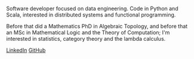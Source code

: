 Software developer focused on data engineering. Code in Python and Scala, interested in distributed systems and functional programming.

Before that did a Mathematics PhD in Algebraic Topology, and before that an MSc in Mathematical Logic and the Theory of Computation; I'm interested in statistics, category theory and the lambda calculus.

[LinkedIn](https://www.linkedin.com/in/vladimir-lukiyanov-00a720115/) [GitHub](https://github.com/vlukiyanov)